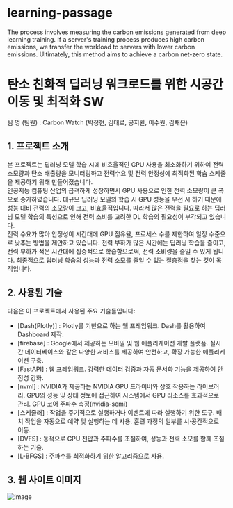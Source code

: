 # learning-passage
The process involves measuring the carbon emissions generated from deep learning training. If a server's training process produces high carbon emissions, we transfer the workload to servers with lower carbon emissions. Ultimately, this method aims to achieve a carbon net-zero state.

# 탄소 친화적 딥러닝 워크로드를 위한 시공간 이동 및 최적화 SW
팀 명 (팀원) : Carbon Watch (박정현, 김대로, 공지환, 이수원, 김채은)

## 1. 프로젝트 소개
본 프로젝트는 딥러닝 모델 학습 시에 비효율적인 GPU 사용을 최소화하기 위하여 전력 소모량과 탄소 배출량을 모니터링하고 전력수요 및 전력 안정성에 최적화된 학습 스케줄을 제공하기 위해 만들어졌습니다.   
 인공지능 컴퓨팅 산업의 급격하게 성장하면서 GPU 사용으로 인한 전력 소모량이 큰 폭으로 증가하였습니다. 대규모 딥러닝 모델의 학습 시 GPU 성능을 우선 시 하기 때문에 성능 대비 전력의 소모량이 크고, 비효율적입니다. 따라서 많은 전력을 필요로 하는 딥러닝 모델 학습의 특성으로 인해 전력 소비를 고려한 DL 학습의 필요성이 부각되고 있습니다.   
 전력 수요가 많아 안정성이 시간대에 GPU 점유율, 프로세스 수를 제한하여 일정 수준으로 낮추는 방법을 제안하고 있습니다. 전력 부하가 많은 시간에는 딥러닝 학습을 줄이고, 전력 부하가 적은 시간대에 집중적으로 학습함으로써, 전력 소비량을 줄일 수 있게 됩니다. 최종적으로 딥러닝 학습의 성능과 전력 소모를 줄일 수 있는 절충점을 찾는 것이 목적입니다.  

## 2. 사용된 기술
다음은 이 프로젝트에서 사용된 주요 기술들입니다:
- [Dash(Plotly)] : Plotly를 기반으로 하는 웹 프레임워크. Dash를 활용하여 Dashboard 제작.
- [firebase] : Google에서 제공하는 모바일 및 웹 애플리케이션 개발 플랫폼. 실시간 데이터베이스와 같은 다양한 서비스를 제공하여 안전하고, 확장 가능한 애플리케이션 구축.
- [FastAPI] : 웹 프레임워크. 강력한 데이터 검증과 자동 문서화 기능을 제공하여 안정성 강화.
- [nvml] : NVIDIA가 제공하는 NVIDIA GPU 드라이버와 상호 작용하는 라이브러리. GPU의 성능 및 상태 정보에 접근하여 시스템에서 GPU 리소스를 효과적으로 관리. GPU 코어 주파수 측정(nvidia-semi)
- [스케줄러] : 작업을 주기적으로 실행하거나 이벤트에 따라 실행하기 위한 도구. 배치 작업을 자동으로 예약 및 실행하는 데 사용. 훈련 과정의 일부를 시·공간적으로 이동.
- [DVFS] : 동적으로 GPU 전압과 주파수를 조절하여, 성능과 전력 소모를 함께 조절하는 기술.
- [L-BFGS] : 주파수를 최적화하기 위한 알고리즘으로 사용.

## 3. 웹 사이트 이미지

![image](https://github.com/jhparkland/learning-passage/assets/86312443/a1afabc7-c56a-4c7e-87b5-deb7c0184556)

